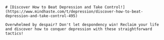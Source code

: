
    # [Discover How to Beat Depression and Take Control!](https://www.mindhaste.com/t/depression/discover-how-to-beat-depression-and-take-control-495)

    Overwhelmed by despair? Don't let despondency win! Reclaim your life and discover how to conquer depression with these straightforward tactics!
    